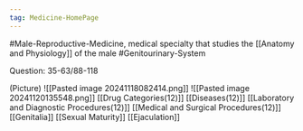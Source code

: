 ```yaml
---
tag: Medicine-HomePage
---
```

#Male-Reproductive-Medicine, medical specialty that studies the [[Anatomy and Physiology]] of the male #Genitourinary-System 

Question: 35-63/88-118

(Picture)
	![[Pasted image 20241118082414.png]]
![[Pasted image 20241120135548.png]]
[[Drug Categories(12)]]
[[Diseases(12)]]
[[Laboratory and Diagnostic Procedures(12)]]
[[Medical and Surgical Procedures(12)]]
[[Genitalia]]
[[Sexual Maturity]]
[[Ejaculation]]








